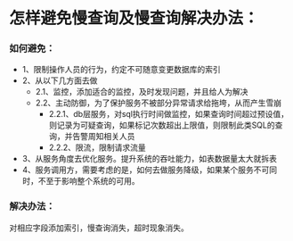 # 怎样避免慢查询及慢查询解决办法：

### 如何避免：
- 1、限制操作人员的行为，约定不可随意变更数据库的索引
- 2、从以下几方面去做
    - 2.1、监控，添加适合的监控，及时发现问题，并且给人为解决
    - 2.2、主动防御，为了保护服务不被部分异常请求给拖垮，从而产生雪崩
        - 2.2.1、db层服务，对sql执行时间做监控，如果查询时间超过预设值，则记录为可疑查询，如果标记次数超出上限值，则限制此类SQL的查询，并告警周知相关人员
        - 2.2.2、限流，限制请求流量 
- 3、从服务角度去优化服务。提升系统的吞吐能力，如表数据量太大就拆表
- 4、服务调用方，需要考虑的是，如何去做服务降级，如果某个服务不可同时，不至于影响整个系统的可用。

### 解决办法：
对相应字段添加索引，慢查询消失，超时现象消失。